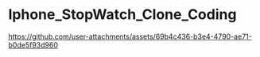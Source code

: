 # Iphone_StopWatch_Clone_Coding

https://github.com/user-attachments/assets/69b4c436-b3e4-4790-ae71-b0de5f93d960
